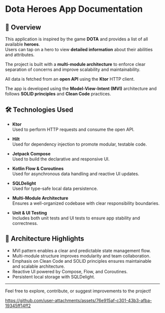 # Dota Heroes App Documentation

## 📄 Overview
This application is inspired by the game **DOTA** and provides a list of all available **heroes**.  
Users can tap on a hero to view **detailed information** about their abilities and attributes.

The project is built with a **multi-module architecture** to enforce clear separation of concerns and improve scalability and maintainability.

All data is fetched from an **open API** using the **Ktor** HTTP client.

The app is developed using the **Model-View-Intent (MVI)** architecture and follows **SOLID principles** and **Clean Code** practices.

## 🛠️ Technologies Used

- **Ktor**  
  Used to perform HTTP requests and consume the open API.

- **Hilt**  
  Used for dependency injection to promote modular, testable code.

- **Jetpack Compose**  
  Used to build the declarative and responsive UI.

- **Kotlin Flow & Coroutines**  
  Used for asynchronous data handling and reactive UI updates.

- **SQLDelight**  
  Used for type-safe local data persistence.

- **Multi-Module Architecture**  
  Ensures a well-organized codebase with clear responsibility boundaries.

- **Unit & UI Testing**  
  Includes both unit tests and UI tests to ensure app stability and correctness.

## 🎯 Architecture Highlights

- MVI pattern enables a clear and predictable state management flow.
- Multi-module structure improves modularity and team collaboration.
- Emphasis on Clean Code and SOLID principles ensures maintainable and scalable architecture.
- Reactive UI powered by Compose, Flow, and Coroutines.
- Persistent local storage with SQLDelight.

---

Feel free to explore, contribute, or suggest improvements to the project!


https://github.com/user-attachments/assets/76e915af-c301-43b3-afba-19345ff14ff2

